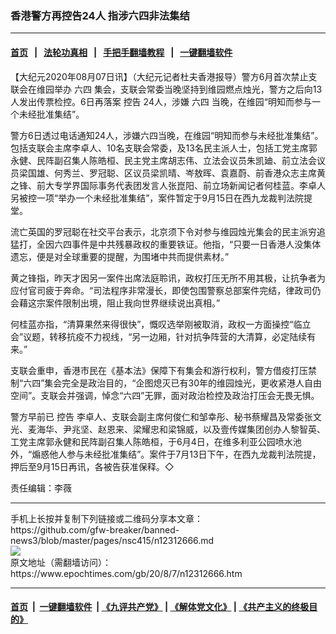 ### 香港警方再控告24人 指涉六四非法集结
------------------------

#### [首页](https://github.com/gfw-breaker/banned-news3/blob/master/README.md) &nbsp;&nbsp;|&nbsp;&nbsp; [法轮功真相](https://github.com/begood0513/basic/blob/master/README.md)  &nbsp;&nbsp;|&nbsp;&nbsp; [手把手翻墙教程](https://github.com/gfw-breaker/guides/wiki)  &nbsp;&nbsp;|&nbsp;&nbsp; [一键翻墙软件](https://github.com/gfw-breaker/nogfw/blob/master/README.md)  



<div><p>
 【大纪元2020年08月07日讯】（大纪元记者杜夫香港报导）警方6月首次禁止支联会在维园举办
 <ok href="https://www.epochtimes.com/gb/tag/%E5%85%AD%E5%9B%9B.html">
  六四
 </ok>
 集会，支联会常委当晚坚持到维园燃点烛光，警方之后向13人发出传票检控。6日再落案
 <ok href="https://www.epochtimes.com/gb/tag/%E6%8E%A7%E5%91%8A.html">
  控告
 </ok>
 24人，涉嫌
 <ok href="https://www.epochtimes.com/gb/tag/%E5%85%AD%E5%9B%9B.html">
  六四
 </ok>
 当晚，在维园“明知而参与一个未经批准集结”。
</p>
<p>
 警方6日透过电话通知24人，涉嫌六四当晚，在维园“明知而参与未经批准集结”。包括支联会主席李卓人、10名支联会常委，及13名民主派人士，包括工党主席郭永健、民阵副召集人陈皓桓、民主党主席胡志伟、立法会议员朱凯廸、前立法会议员梁国雄、何秀兰、罗冠聪、区议员梁凯晴、岑敖晖、袁嘉蔚、前香港众志主席黄之锋、前大专学界国际事务代表团发言人张崑阳、前立场新闻记者何桂蓝。李卓人另被控一项“举办一个未经批准集结”，案件暂定于9月15日在西九龙裁判法院提堂。
</p>
<p>
 流亡英国的罗冠聪在社交平台表示，北京须下令对参与维园烛光集会的民主派穷追猛打，全因六四事件是中共残暴政权的重要铁证。他指，“只要一日香港人没集体遗忘，便是对全球重要的提醒，为围堵中共而提供素材。”
</p>
<p>
 黄之锋指，昨天才因另一案件出席法庭聆讯，政权打压无所不用其极，让抗争者为应付官司疲于奔命。“司法程序非常漫长，即使包围警察总部案件完结，律政司仍会藉这宗案件限制出境，阻止我向世界继续说出真相。”
</p>
<p>
 何桂蓝亦指，“清算果然来得很快”，慨叹选举刚被取消，政权一方面操控“临立会”议题，转移抗疫不力视线，“另一边厢，针对抗争阵营的大清算，必定陆续有来。”
</p>
<p>
 支联会重申，香港市民在《基本法》保障下有集会和游行权利，警方借疫打压禁制“六四”集会完全是政治目的，“企图熄灭已有30年的维园烛光，更收紧港人自由空间”。支联会并强调，悼念“六四”无罪，面对政治检控及政治打压会无畏无惧。
</p>
<p>
 警方早前已
 <ok href="https://www.epochtimes.com/gb/tag/%E6%8E%A7%E5%91%8A.html">
  控告
 </ok>
 李卓人、支联会副主席何俊仁和邹幸彤、秘书蔡耀昌及常委张文光、麦海华、尹兆坚、赵恩来、梁耀忠和梁锦威，以及壹传媒集团创办人黎智英、工党主席郭永健和民阵副召集人陈皓桓，于6月4日，在维多利亚公园喷水池外，“煽惑他人参与未经批准集结”。案件于7月13日下午，在西九龙裁判法院提，押后至9月15日再讯，各被告获准保释。◇
</p>
<p>
 责任编辑：李薇
</p>
</div>
<hr/>
手机上长按并复制下列链接或二维码分享本文章：<br/>
https://github.com/gfw-breaker/banned-news3/blob/master/pages/nsc415/n12312666.md <br/>
<a href='https://github.com/gfw-breaker/banned-news3/blob/master/pages/nsc415/n12312666.md'><img src='https://github.com/gfw-breaker/banned-news3/blob/master/pages/nsc415/n12312666.md.png'/></a> <br/>
原文地址（需翻墙访问）：https://www.epochtimes.com/gb/20/8/7/n12312666.htm


------------------------
#### [首页](https://github.com/gfw-breaker/banned-news3/blob/master/README.md) &nbsp;|&nbsp; [一键翻墙软件](https://github.com/gfw-breaker/nogfw/blob/master/README.md) &nbsp;| [《九评共产党》](https://github.com/gfw-breaker/9ping.md/blob/master/README.md#九评之一评共产党是什么) | [《解体党文化》](https://github.com/gfw-breaker/jtdwh.md/blob/master/README.md) | [《共产主义的终极目的》](https://github.com/gfw-breaker/gczydzjmd.md/blob/master/README.md)


<img src='http://gfw-breaker.win/banned-news3/pages/nsc415/n12312666.md' width='0px' height='0px'/>